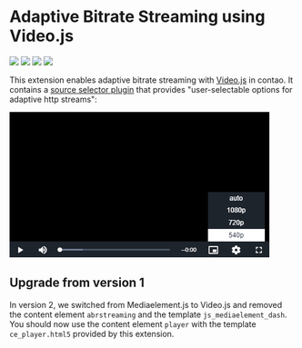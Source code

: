 # Adaptive Bitrate Streaming using Video.js

[![](https://img.shields.io/packagist/v/postyou/contao-abr-streaming-bundle.svg)](https://packagist.org/packages/postyou/contao-abr-streaming-bundle)
[![](https://img.shields.io/badge/video.js-v8.12.0-blue.svg)](https://github.com/videojs/video.js/releases)
[![](https://img.shields.io/packagist/l/postyou/contao-abr-streaming-bundle.svg)](https://packagist.org/packages/postyou/contao-abr-streaming-bundle)
[![](https://img.shields.io/packagist/dt/postyou/contao-abr-streaming-bundle.svg)](https://packagist.org/packages/postyou/contao-abr-streaming-bundle)

This extension enables adaptive bitrate streaming with [Video.js](https://github.com/videojs/video.js) in contao. It contains a [source selector plugin](https://github.com/FreeTubeApp/videojs-http-source-selector) that provides "user-selectable options for adaptive http streams":

![Source Selection Screenshot](docs/source-selector-screenshot.png)

## Upgrade from version 1

In version 2, we switched from Mediaelement.js to Video.js and removed the content element `abrstreaming` and the template `js_mediaelement_dash`. You should now use the content element `player` with the template `ce_player.html5` provided by this extension.
